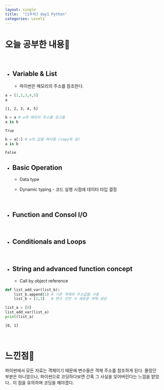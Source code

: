 ```yaml
---
layout: single
title:  "[1주차] day1 Python"
categories: Level1
---
```


# 오늘 공부한 내용📝

<br/>

* ## Variable & List
  * 파이썬은 메모리의 주소를 참조한다.

```python
a = [1,2,3,4,5]
a
```

    [1, 2, 3, 4, 5]

```python
b = a # a의 메모리 주소를 갖고옴
a is b
```

    True

```python
b = a[:] # a의 값을 복사함 (copy와 같)
a is b
```

    False

- ## Basic Operation
  
  - Data type
  
  - Dynamic typing - 코드 실행 시점에 데이터 타입 결정

<br/>



- ## Function and Consol I/O

<br/>

- ## Conditionals and Loops

<br/>

- ## String and advanced function concept
  
  - Call by object reference

```python
def list_add_var(list_b):
    list_b.append(1) # 기존 객체의 주소값을 사용
    list_b = [2,3]   # 변수 선언 시 새로운 객체 생성

list_a = [0]
list_add_var(list_a)
print(list_a)
```

    [0, 1]

<br/>



# 느낀점🤔

파이썬에서 모든 자료는 객체이기 때문에 변수들은 객체 주소를 참조하게 된다. 몰랐던 부분은 아니었으나, 파이썬으로 코딩하다보면 간혹 그 사실을 잊어버린다는 느낌을 받았다..  이 점을 유의하며 코딩을 해야겠다.
